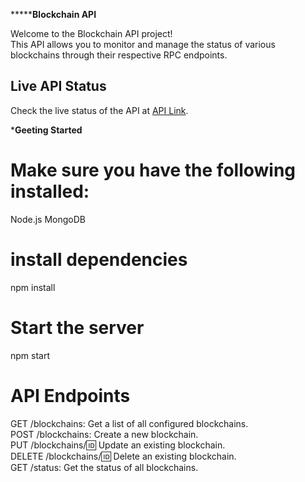 *************************Blockchain API********************

Welcome to the Blockchain API project! <br>
This API allows you to monitor and manage the status of various blockchains through their respective RPC endpoints.

## Live API Status

Check the live status of the API at [API Link](https://blockchains-status.onrender.com/api/status).

***********************Geeting Started**********************

# Make sure you have the following installed:

Node.js
MongoDB

# install dependencies
npm install

# Start the server
npm start

# API Endpoints

GET /blockchains: Get a list of all configured blockchains. <br>
POST /blockchains: Create a new blockchain. <br>
PUT /blockchains/:id: Update an existing blockchain. <br>
DELETE /blockchains/:id: Delete an existing blockchain.<br> GET /status: Get the status of all blockchains.<br>
